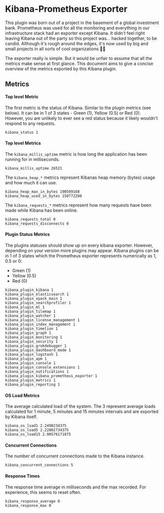 # Kibana-Prometheus Exporter

This plugin was born out of a project in the basement of a global investment bank. Prometheus was used for all the monitoring and everything in our infrastructure stack had an exporter except Kibana. It didn't feel right leaving Kibana out of the party so this project was... hacked together, to be candid. Although it's rough around the edges, it's now used by big and small projects in all sorts of cool organizations 🤘🚀 

The exporter really is simple. But it would be unfair to assume that all the metrics make sense at first glance.  This document aims to give a concise overview of the metrics exported by this Kibana plugin.

## Metrics

#### Top level Metric

The first metric is the status of Kibana. Similar to the plugin metrics (see below). It can be in 1 of 3 states - Green (1), Yellow (0.5) or Red (0). However, you are unlikely to ever see a red status because it likely wouldn't respond to any requests.

```
kibana_status 1
```

#### Top level Metrics

The `kibana_millis_uptime` metric is how long the application has been running for in milliseconds.

```
kibana_millis_uptime 26521
```

The `kibana_heap_*` metrics represent Kibanas heap memory (bytes) usage and how much it can use.

```
kibana_heap_max_in_bytes 190599168
kibana_heap_used_in_bytes 150772280
```

The `kibana_requests_*` metrics represent how many requests have been made while Kibana has been online.

```
kibana_requests_total 0
kibana_requests_disconnects 0
```

#### Plugin Status Metrics

The plugins statuses should show up on every kibana exporter. However, depending on your version more plugins may appear. Kibana plugins can be in 1 of 3 states which the Prometheus exporter represents numerically as 1, 0.5 or 0:

  - Green (1)
  - Yellow (0.5)
  - Red (0)

```
kibana_plugin_kibana 1
kibana_plugin_elasticsearch 1
kibana_plugin_xpack_main 1
kibana_plugin_searchprofiler 1
kibana_plugin_ml 1
kibana_plugin_tilemap 1
kibana_plugin_watcher 1
kibana_plugin_license_management 1
kibana_plugin_index_management 1
kibana_plugin_timelion 1
kibana_plugin_graph 1
kibana_plugin_monitoring 1
kibana_plugin_security 1
kibana_plugin_grokdebugger 1
kibana_plugin_dashboard_mode 1
kibana_plugin_logstash 1
kibana_plugin_apm 1
kibana_plugin_console 1
kibana_plugin_console_extensions 1
kibana_plugin_notifications 1
kibana_plugin_kibana_prometheus_exporter 1
kibana_plugin_metrics 1
kibana_plugin_reporting 1
```

#### OS Load Metrics

The average calculated load of the system. The 3 represent average loads calculated for 1 minute, 5 minutes and 15 minutes intervals and are exported by Kibana itself.

```
kibana_os_load1 2.2490234375
kibana_os_load5 2.22802734375
kibana_os_load15 2.90576171875
```

#### Concurrent Connections 

The number of concurrent connections made to the Kibana instance.

```
kibana_concurrent_connections 5
```

#### Response Times

The response time average in milliseconds and the max recorded. For experience, this seems to reset often.

```
kibana_response_average 0
kibana_response_max 0
```